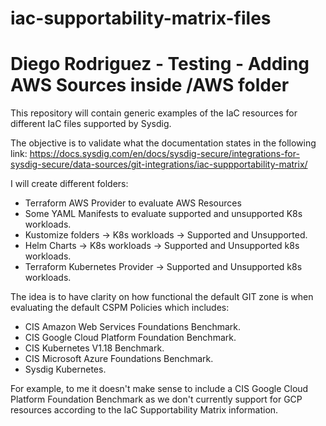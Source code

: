 # iac-supportability-matrix-files
# Diego Rodriguez - Testing - Adding AWS Sources inside /AWS folder
This repository will contain generic examples of the IaC resources for different IaC files supported by Sysdig.

The objective is to validate what the documentation states in the following link: https://docs.sysdig.com/en/docs/sysdig-secure/integrations-for-sysdig-secure/data-sources/git-integrations/iac-suppportability-matrix/

I will create different folders:

- Terraform AWS Provider to evaluate AWS Resources
- Some YAML Manifests to evaluate supported and unsupported K8s workloads.
- Kustomize folders -> K8s workloads -> Supported and Unsupported.
- Helm Charts -> K8s workloads -> Supported and Unsupported k8s workloads.
- Terraform Kubernetes Provider -> Supported and Unsupported k8s workloads.

The idea is to have clarity on how functional the default GIT zone is when evaluating the default CSPM Policies which includes:

- CIS Amazon Web Services Foundations Benchmark.
- CIS Google Cloud Platform Foundation Benchmark.
- CIS Kubernetes V1.18 Benchmark.
- CIS Microsoft Azure Foundations Benchmark.
- Sysdig Kubernetes.

For example, to me it doesn't make sense to include a CIS Google Cloud Platform Foundation Benchmark as we don't currently support for GCP resources according to the IaC Supportability Matrix information.
 
